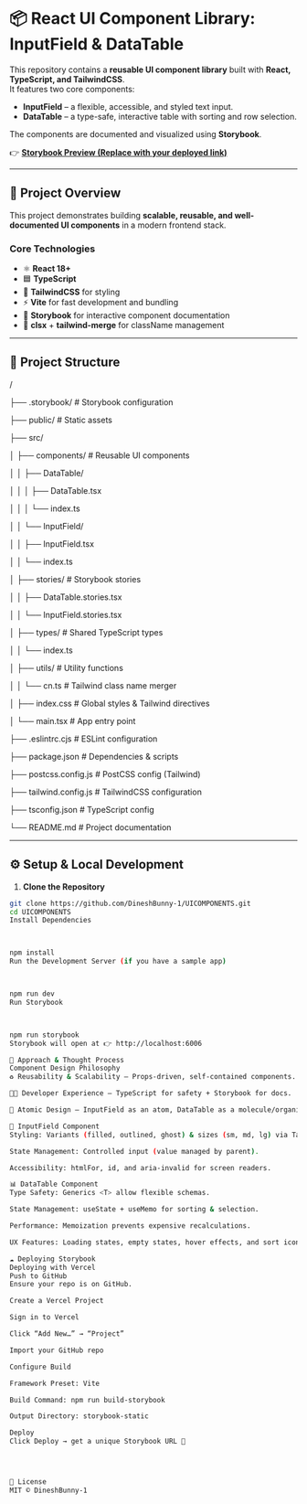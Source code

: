 # 📦 React UI Component Library: InputField & DataTable

This repository contains a **reusable UI component library** built with **React, TypeScript, and TailwindCSS**.  
It features two core components:

- **InputField** – a flexible, accessible, and styled text input.
- **DataTable** – a type-safe, interactive table with sorting and row selection.

The components are documented and visualized using **Storybook**.

👉 **[Storybook Preview (Replace with your deployed link)](https://your-deployment-link.com)**

---

## 🚀 Project Overview

This project demonstrates building **scalable, reusable, and well-documented UI components** in a modern frontend stack.

### Core Technologies

- ⚛️ **React 18+**
- 🟦 **TypeScript**
- 🎨 **TailwindCSS** for styling
- ⚡ **Vite** for fast development and bundling
- 📖 **Storybook** for interactive component documentation
- 🧩 **clsx** + **tailwind-merge** for className management

---

## 📂 Project Structure

/

├── .storybook/ # Storybook configuration

├── public/ # Static assets

├── src/

│ ├── components/ # Reusable UI components

│ │ ├── DataTable/

│ │ │ ├── DataTable.tsx

│ │ │ └── index.ts

│ │ └── InputField/

│ │ ├── InputField.tsx

│ │ └── index.ts

│ ├── stories/ # Storybook stories

│ │ ├── DataTable.stories.tsx

│ │ └── InputField.stories.tsx

│ ├── types/ # Shared TypeScript types

│ │ └── index.ts

│ ├── utils/ # Utility functions

│ │ └── cn.ts # Tailwind class name merger

│ ├── index.css # Global styles & Tailwind directives

│ └── main.tsx # App entry point

├── .eslintrc.cjs # ESLint configuration

├── package.json # Dependencies & scripts

├── postcss.config.js # PostCSS config (Tailwind)

├── tailwind.config.js # TailwindCSS configuration

├── tsconfig.json # TypeScript config

└── README.md # Project documentation




---

## ⚙️ Setup & Local Development

1. **Clone the Repository**

```bash
git clone https://github.com/DineshBunny-1/UICOMPONENTS.git
cd UICOMPONENTS
Install Dependencies



npm install
Run the Development Server (if you have a sample app)



npm run dev
Run Storybook



npm run storybook
Storybook will open at 👉 http://localhost:6006

🧠 Approach & Thought Process
Component Design Philosophy
♻️ Reusability & Scalability – Props-driven, self-contained components.

👨‍💻 Developer Experience – TypeScript for safety + Storybook for docs.

🧬 Atomic Design – InputField as an atom, DataTable as a molecule/organism.

🔡 InputField Component
Styling: Variants (filled, outlined, ghost) & sizes (sm, md, lg) via TailwindCSS.

State Management: Controlled input (value managed by parent).

Accessibility: htmlFor, id, and aria-invalid for screen readers.

📊 DataTable Component
Type Safety: Generics <T> allow flexible schemas.

State Management: useState + useMemo for sorting & selection.

Performance: Memoization prevents expensive recalculations.

UX Features: Loading states, empty states, hover effects, and sort icons.

☁️ Deploying Storybook
Deploying with Vercel
Push to GitHub
Ensure your repo is on GitHub.

Create a Vercel Project

Sign in to Vercel

Click “Add New…” → “Project”

Import your GitHub repo

Configure Build

Framework Preset: Vite

Build Command: npm run build-storybook

Output Directory: storybook-static

Deploy
Click Deploy → get a unique Storybook URL 🎉




📜 License
MIT © DineshBunny-1
